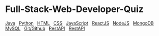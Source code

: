 # Full-Stack-Web-Developer-Quiz
<a href="https://github.com/Ebazhanov/linkedin-skill-assessments-quizzes/blob/main/java/java-quiz.md" class="button">Java</a>&nbsp;&nbsp;
<a href="https://github.com/Ebazhanov/linkedin-skill-assessments-quizzes/blob/main/python/python-quiz.md" class="button">Python</a>&nbsp;&nbsp;
<a href="https://github.com/Ebazhanov/linkedin-skill-assessments-quizzes/blob/main/html/html-quiz.md" class="button">HTML</a>&nbsp;&nbsp;
<a href="https://github.com/Ebazhanov/linkedin-skill-assessments-quizzes/blob/main/css/css-quiz.md" class="button">CSS</a>&nbsp;&nbsp;
<a href="https://github.com/Ebazhanov/linkedin-skill-assessments-quizzes/blob/main/javascript/javascript-quiz.md" class="button">JavaScript</a>&nbsp;&nbsp;
<a href="https://github.com/Ebazhanov/linkedin-skill-assessments-quizzes/blob/main/reactjs/reactjs-quiz.md" class="button">ReactJS</a>&nbsp;&nbsp;
<a href="https://github.com/Ebazhanov/linkedin-skill-assessments-quizzes/blob/main/node.js/node.js-quiz.md" class="button">NodeJS</a>&nbsp;&nbsp;
<a href="https://github.com/Ebazhanov/linkedin-skill-assessments-quizzes/blob/main/mongodb/mongodb-quiz.md" class="button">MongoDB</a>&nbsp;&nbsp;
<a href="https://github.com/Ebazhanov/linkedin-skill-assessments-quizzes/blob/main/mysql/mysql-quiz.md" class="button">MySQL</a>&nbsp;&nbsp;
<a href="https://github.com/Ebazhanov/linkedin-skill-assessments-quizzes/blob/main/git/git-quiz.md" class="button">Git/Github</a>&nbsp;&nbsp;
<a href="https://github.com/Ebazhanov/linkedin-skill-assessments-quizzes/blob/main/rest-api/rest-api-quiz.md" class="button">RestAPI</a>&nbsp;&nbsp;
<a href="https://github.com/Ebazhanov/linkedin-skill-assessments-quizzes/blob/main/aws/aws-quiz.md" class="button">RestAPI</a>
